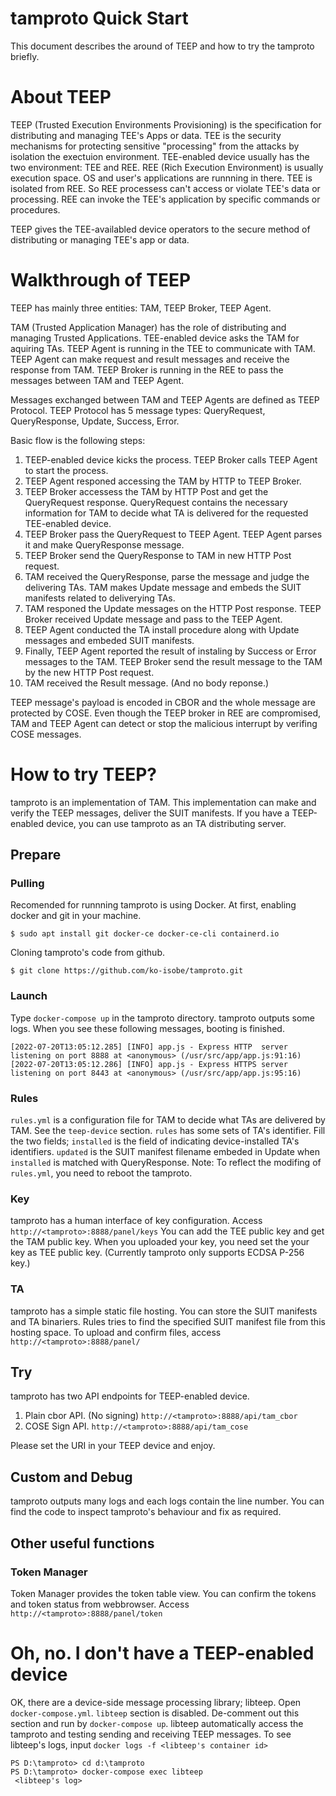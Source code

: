 # tamproto Quick Start
This document describes the around of TEEP and how to try the tamproto briefly.

# About TEEP
TEEP (Trusted Execution Environments Provisioning) is the specification for distributing and managing TEE's Apps or data.
TEE is the security mechanisms for protecting sensitive "processing" from the attacks by isolation the exectuion environment.
TEE-enabled device usually has the two environment: TEE and REE.
REE (Rich Execution Environment) is usually execution space. OS and user's applications are runnning in there.
TEE is isolated from REE. So REE processess can't access or violate TEE's data or processing.
REE can invoke the TEE's application by specific commands or procedures.

TEEP gives the TEE-availabled device operators to the secure method of distributing or managing TEE's app or data.

# Walkthrough of TEEP
TEEP has mainly three entities: TAM, TEEP Broker, TEEP Agent.

TAM (Trusted Application Manager) has the role of distributing and managing Trusted Applications. TEE-enabled device asks the TAM for aquiring TAs.
TEEP Agent is running in the TEE to communicate with TAM. TEEP Agent can make request and result messages and receive the response from TAM.
TEEP Broker is running in the REE to pass the messages between TAM and TEEP Agent. 

Messages exchanged between TAM and TEEP Agents are defined as TEEP Protocol.
TEEP Protocol has 5 message types: QueryRequest, QueryResponse, Update, Success, Error.

Basic flow is the following steps:
1. TEEP-enabled device kicks the process. TEEP Broker calls TEEP Agent to start the process.
2. TEEP Agent responed accessing the TAM by HTTP to TEEP Broker.
3. TEEP Broker accessess the TAM by HTTP Post and get the QueryRequest response. QueryRequest contains the necessary information for TAM to decide what TA is delivered for the requested TEE-enabled device.
4. TEEP Broker pass the QueryRequest to TEEP Agent. TEEP Agent parses it and make QueryResponse message. 
5. TEEP Broker send the QueryResponse to TAM in new HTTP Post request.
6. TAM received the QueryResponse, parse the message and judge the delivering TAs. TAM makes Update message and embeds the SUIT manifests related to deliverying TAs.
7. TAM responed the Update messages on the HTTP Post response. TEEP Broker received Update message and pass to the TEEP Agent.
8. TEEP Agent conducted the TA install procedure along with Update messages and embeded SUIT manifests.
9. Finally, TEEP Agent reported the result of instaling by Success or Error messages to the TAM. TEEP Broker send the result message to the TAM by the new HTTP Post request.
10. TAM received the Result message. (And no body reponse.)

TEEP message's payload is encoded in CBOR and the whole message are protected by COSE.
Even though the TEEP broker in REE are compromised, TAM and TEEP Agent can detect or stop the malicious interrupt by verifing COSE messages.

# How to try TEEP?
tamproto is an implementation of TAM. This implementation can make and verify the TEEP messages, deliver the SUIT manifests.
If you have a TEEP-enabled device, you can use tamproto as an TA distributing server.

## Prepare

### Pulling
Recomended for runnning tamproto is using Docker.
At first, enabling docker and git in your machine.
```
$ sudo apt install git docker-ce docker-ce-cli containerd.io
```
Cloning tamproto's code from github.
```
$ git clone https://github.com/ko-isobe/tamproto.git
```

### Launch 
Type `docker-compose up` in the tamproto directory. tamproto outputs some logs. When you see these following messages, booting is finished.
```
[2022-07-20T13:05:12.285] [INFO] app.js - Express HTTP  server listening on port 8888 at <anonymous> (/usr/src/app/app.js:91:16)
[2022-07-20T13:05:12.286] [INFO] app.js - Express HTTPS server listening on port 8443 at <anonymous> (/usr/src/app/app.js:95:16)
```

### Rules
`rules.yml` is a configuration file for TAM to decide what TAs are delivered by TAM.
See the `teep-device` section. `rules` has some sets of TA's identifier.
Fill the two fields; `installed` is the field of indicating device-installed TA's identifiers. `updated` is the SUIT manifest filename embeded in Update when `installed` is matched with QueryResponse.
Note: To reflect the modifing of `rules.yml`, you need to reboot the tamproto.

### Key
tamproto has a human interface of key configuration.
Access `http://<tamproto>:8888/panel/keys`
You can add the TEE public key and get the TAM public key.
When you uploaded your key, you need set the your key as TEE public key.
(Currently tamproto only supports ECDSA P-256 key.)

### TA
tamproto has a simple static file hosting. You can store the SUIT manifests and TA binariers. Rules tries to find the specified SUIT manifest file from this hosting space.
To upload and confirm files, access `http://<tamproto>:8888/panel/`

## Try
tamproto has two API endpoints for TEEP-enabled device.
1. Plain cbor API. (No signing) `http://<tamproto>:8888/api/tam_cbor`
2. COSE Sign API. `http://<tamproto>:8888/api/tam_cose`

Please set the URI in your TEEP device and enjoy.

## Custom and Debug
tamproto outputs many logs and each logs contain the line number.
You can find the code to inspect tamproto's behaviour and fix as required.

## Other useful functions
### Token Manager
Token Manager provides the token table view. You can confirm the tokens and token status from webbrowser.
Access `http://<tamproto>:8888/panel/token`

# Oh, no. I don't have a TEEP-enabled device
OK, there are a device-side message processing library; libteep.
Open `docker-compose.yml`. `libteep` section is disabled.
De-comment out this section and run by `docker-compose up`.
libteep automatically access the tamproto and testing sending and receiving TEEP messages.
To see libteep's logs, input `docker logs -f <libteep's container id>`
```
PS D:\tamproto> cd d:\tamproto
PS D:\tamproto> docker-compose exec libteep
 <libteep's log>
```